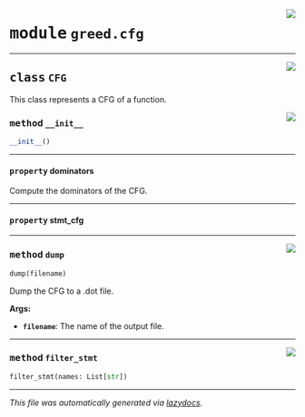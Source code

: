 <!-- markdownlint-disable -->

<a href="https://github.com/ucsb-seclab/greed/tree/main/greed/cfg.py#L0"><img align="right" style="float:right;" src="https://img.shields.io/badge/-source-cccccc?style=flat-square"></a>

# <kbd>module</kbd> `greed.cfg`






---

<a href="https://github.com/ucsb-seclab/greed/tree/main/greed/cfg.py#L9"><img align="right" style="float:right;" src="https://img.shields.io/badge/-source-cccccc?style=flat-square"></a>

## <kbd>class</kbd> `CFG`
This class represents a CFG of a function. 

<a href="https://github.com/ucsb-seclab/greed/tree/main/greed/cfg.py#L13"><img align="right" style="float:right;" src="https://img.shields.io/badge/-source-cccccc?style=flat-square"></a>

### <kbd>method</kbd> `__init__`

```python
__init__()
```






---

#### <kbd>property</kbd> dominators

Compute the dominators of the CFG. 

---

#### <kbd>property</kbd> stmt_cfg







---

<a href="https://github.com/ucsb-seclab/greed/tree/main/greed/cfg.py#L58"><img align="right" style="float:right;" src="https://img.shields.io/badge/-source-cccccc?style=flat-square"></a>

### <kbd>method</kbd> `dump`

```python
dump(filename)
```

Dump the CFG to a .dot file. 

**Args:**
 
 - <b>`filename`</b>:  The name of the output file. 

---

<a href="https://github.com/ucsb-seclab/greed/tree/main/greed/cfg.py#L26"><img align="right" style="float:right;" src="https://img.shields.io/badge/-source-cccccc?style=flat-square"></a>

### <kbd>method</kbd> `filter_stmt`

```python
filter_stmt(names: List[str])
```








---

_This file was automatically generated via [lazydocs](https://github.com/ml-tooling/lazydocs)._
